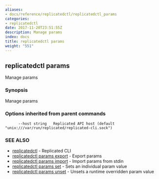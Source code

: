 ```yaml
---
aliases:
- docs/reference/replicatedctl/replicatedctl_params
categories:
- replicatedctl
date: 2017-11-20T23:51:55Z
description: Manage params
index: docs
title: replicatedctl params
weight: "551"
---
```


## replicatedctl params

Manage params

### Synopsis


Manage params

### Options inherited from parent commands

```
      --host string   Replicated API host (default "unix:///var/run/replicated/replicated-cli.sock")
```

### SEE ALSO
* [replicatedctl](/api/replicatedctl/)	 - Replicated CLI
* [replicatedctl params export](/api/replicatedctl/replicatedctl_params_export/)	 - Export params
* [replicatedctl params import](/api/replicatedctl/replicatedctl_params_import/)	 - Import params from stdin
* [replicatedctl params set](/api/replicatedctl/replicatedctl_params_set/)	 - Sets an individual param value
* [replicatedctl params unset](/api/replicatedctl/replicatedctl_params_unset/)	 - Unsets a runtime overridden param value

